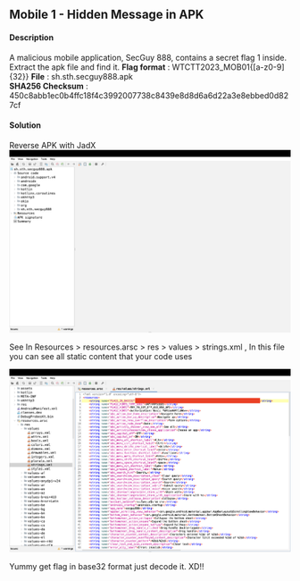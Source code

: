 ## Mobile 1 - Hidden Message in APK

#### Description
A malicious mobile application, SecGuy 888, contains a secret flag 1 inside. Extract the apk file and find it. 
__Flag format__ : WTCTT2023_MOB01{[a-z0-9]{32}} 
__File__ : sh.sth.secguy888.apk  
__SHA256 Checksum__ : 450c8abb1ec0b4ffc18f4c3992007738c8439e8d8d6a6d22a3e8ebbed0d827cf

#### Solution
Reverse APK with JadX
![1.png](./assets/mobile1/1.png)

See In Resources > resources.arsc > res > values > strings.xml , In this file you can see all  static content that your code uses

![2.png](./assets/mobile1/2.png)

Yummy get flag in base32 format just decode it. XD!!
